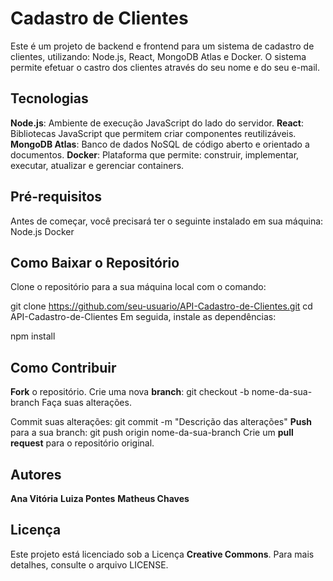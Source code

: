 # Cadastro de Clientes 
Este é um projeto de backend e frontend para um sistema de cadastro de clientes, utilizando: Node.js, React, MongoDB Atlas e Docker. O sistema permite efetuar o castro dos clientes através do seu nome e do seu e-mail. 

## Tecnologias
**Node.js**: Ambiente de execução JavaScript do lado do servidor.
**React**: Bibliotecas JavaScript que permitem criar componentes reutilizáveis.
**MongoDB Atlas**: Banco de dados NoSQL de código aberto e orientado a documentos.
**Docker**: Plataforma que permite: construir, implementar, executar, atualizar e gerenciar containers.

## Pré-requisitos

Antes de começar, você precisará ter o seguinte instalado em sua máquina:
Node.js
Docker

## Como Baixar o Repositório
Clone o repositório para a sua máquina local com o comando:

git clone https://github.com/seu-usuario/API-Cadastro-de-Clientes.git
cd API-Cadastro-de-Clientes
Em seguida, instale as dependências:

npm install

## Como Contribuir
**Fork** o repositório.
Crie uma nova **branch**:
git checkout -b nome-da-sua-branch
Faça suas alterações.

Commit suas alterações:
git commit -m "Descrição das alterações"
**Push** para a sua branch:
git push origin nome-da-sua-branch
Crie um **pull request** para o repositório original.

## Autores
**Ana Vitória**
**Luiza Pontes**
**Matheus Chaves** 

## Licença
Este projeto está licenciado sob a Licença **Creative Commons**. Para mais detalhes, consulte o arquivo LICENSE.
